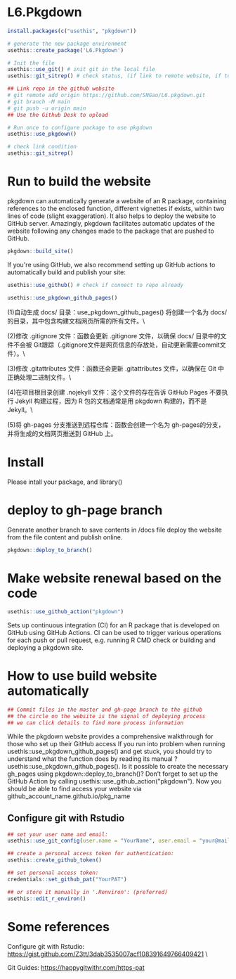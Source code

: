 # L6.Pkgdown

```r
install.packages(c("usethis", "pkgdown"))
```

```r
# generate the new package environment
usethis::create_package('L6.Pkgdown')

# Init the file
usethis::use_git() # init git in the local file
usethis::git_sitrep() # check status, (if link to remote website, if token available)
```

```r
## Link repo in the github website
# git remote add origin https://github.com/SNGao/L6.pkgdown.git
# git branch -M main
# git push -u origin main
## Use the Github Desk to upload

# Run once to configure package to use pkgdown
usethis::use_pkgdown() 

# check link condition
usethis::git_sitrep()
```

# Run to build the website

pkgdown can automatically generate a website of an R package, containing references to the enclosed function, different vignettes if exists, within two lines of code (slight exaggeration). It also helps to deploy the website to GitHub server. Amazingly, pkgdown facilitates automatic updates of the website following any changes made to the package that are pushed to GitHub.

```r
pkgdown::build_site()
```

If you're using GitHub, we also recommend setting up GitHub actions to automatically build and publish your site:

```r
usethis::use_github() # check if connect to repo already

usethis::use_pkgdown_github_pages()
```

(1)自动生成 docs/ 目录：use_pkgdown_github_pages() 将创建一个名为 docs/ 的目录，其中包含构建文档网页所需的所有文件。\ 

(2)修改 .gitignore 文件：函数会更新 .gitignore 文件，以确保 docs/ 目录中的文件不会被 Git跟踪（.gitignore文件是网页信息的存放处，自动更新需要commit文件）。\ 

(3)修改 .gitattributes 文件：函数还会更新 .gitattributes 文件，以确保在 Git 中正确处理二进制文件。\ 

(4)在项目根目录创建 .nojekyll 文件：这个文件的存在告诉 GitHub Pages 不要执行 Jekyll 构建过程，因为 R 包的文档通常是用 pkgdown 构建的，而不是 Jekyll。\ 

(5)将 gh-pages 分支推送到远程仓库：函数会创建一个名为 gh-pages的分支，并将生成的文档网页推送到 GitHub 上。

# Install
Please intall your package, and library()

# deploy to gh-page branch
Generate another branch to save contents in /docs file
deploy the website from the file content and publish online.
```r
pkgdown::deploy_to_branch()
```

# Make website renewal based on the code
```r
usethis::use_github_action("pkgdown")
```
Sets up continuous integration (CI) for an R package that is developed on GitHub using GitHub Actions. CI can be used to trigger various operations for each push or pull request, e.g. running R CMD check or building and deploying a pkgdown site.

# How to use build website automatically
```r
## Commit files in the master and gh-page branch to the github 
## the circle on the website is the signal of deploying process
## we can click details to find more process information
```

While the pkgdown website provides a comprehensive walkthrough for those who set up their GitHub access
If you run into problem when running usethis::use_pkgdown_github_pages() and get stuck, you should try to understand what the function does by reading its manual ?usethis::use_pkgdown_github_pages().
Is it possible to create the necessary gh_pages using pkgdown::deploy_to_branch()? Don’t forget to set up the GitHub Action by calling usethis::use_github_action("pkgdown"). Now you should be able to find access your website via github_account_name.github.io/pkg_name



## Configure git with Rstudio
```r
## set your user name and email:
usethis::use_git_config(user.name = "YourName", user.email = "your@mail.com")

## create a personal access token for authentication:
usethis::create_github_token() 

## set personal access token:
credentials::set_github_pat("YourPAT")

## or store it manually in '.Renviron': (preferred)
usethis::edit_r_environ()
```

# Some references
Configure git with Rstudio: https://gist.github.com/Z3tt/3dab3535007acf108391649766409421 \ 

Git Guides: https://happygitwithr.com/https-pat



